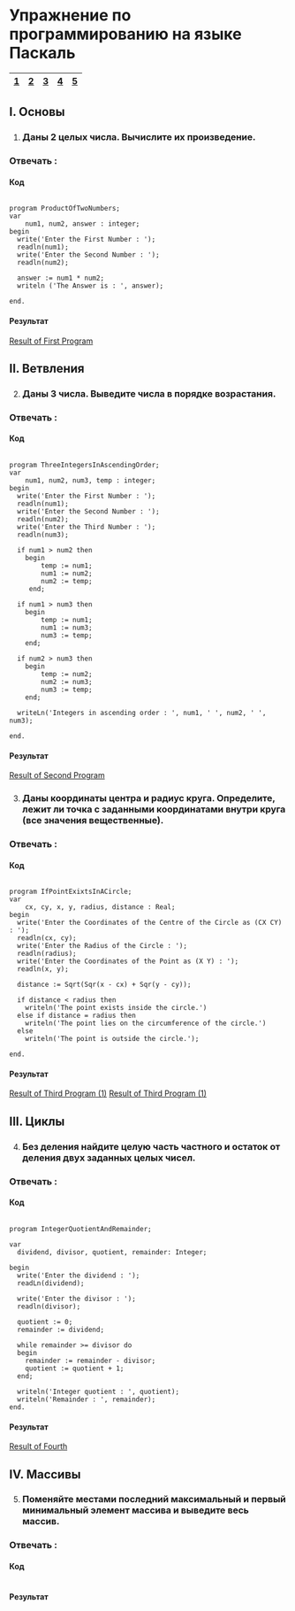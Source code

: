 # Упражнение по программированию на языке Паскаль

| <a href="#даны-2-целых-числа-вычислите-их-произведение">1</a> | <a href="#даны-3-числа-выведите-числа-в-порядке-возрастания">2</a> | <a href="#даны-координаты-центра-и-радиус-круга-определите-лежит-ли-точка-с-заданными-координатами-внутри-круга-все-значения-вещественные">3</a> | <a href="#без-деления-найдите-целую-часть-частного-и-остаток-от-деления-двух-заданных-целых-чисел">4</a> | <a href="#поменяйте-местами-последний-максимальный-и-первый-минимальный-элемент-массива-и-выведите-весь-массив">5</a> |
|:---|:---|:---|:---|:---|

## I. Основы

1. ### Даны 2 целых числа. Вычислите их произведение.

### Отвечать :

#### Код
```

program ProductOfTwoNumbers;
var
    num1, num2, answer : integer;
begin
  write('Enter the First Number : ');
  readln(num1);
  write('Enter the Second Number : ');
  readln(num2);
  
  answer := num1 * num2;
  writeln ('The Answer is : ', answer);
  
end.

```

#### Результат
[Result of First Program](images/1.png)


## II. Ветвления

2. ### Даны 3 числа. Выведите числа в порядке возрастания.

### Отвечать :

#### Код
```

program ThreeIntegersInAscendingOrder;
var
    num1, num2, num3, temp : integer;
begin
  write('Enter the First Number : ');
  readln(num1);
  write('Enter the Second Number : ');
  readln(num2);
  write('Enter the Third Number : ');
  readln(num3);
  
  if num1 > num2 then
    begin
        temp := num1;
        num1 := num2;
        num2 := temp;
     end;
  
  if num1 > num3 then
    begin
        temp := num1;
        num1 := num3;
        num3 := temp;
    end;
  
  if num2 > num3 then
    begin
        temp := num2;
        num2 := num3;
        num3 := temp;
    end;
  
  writeLn('Integers in ascending order : ', num1, ' ', num2, ' ', num3);
  
end.

```

#### Результат
[Result of Second Program](https://raw.githubusercontent.com/FakeCoder01/TGU/main/1st%20Semester/Task%201/1.png)


3. ### Даны координаты центра и радиус круга. Определите, лежит ли точка с заданными координатами внутри круга (все значения вещественные).

### Отвечать :

#### Код
```

program IfPointExixtsInACircle;
var
    cx, cy, x, y, radius, distance : Real;
begin
  write('Enter the Coordinates of the Centre of the Circle as (CX CY) : ');
  readln(cx, cy);
  write('Enter the Radius of the Circle : ');
  readln(radius);
  write('Enter the Coordinates of the Point as (X Y) : ');
  readln(x, y);
  
  distance := Sqrt(Sqr(x - cx) + Sqr(y - cy));
  
  if distance < radius then
    writeln('The point exists inside the circle.')
  else if distance = radius then
    writeln('The point lies on the circumference of the circle.')
  else
    writeln('The point is outside the circle.');
  
end.

```

#### Результат
[Result of Third Program (1)](/1st%20Semester/Task%201/images/3-1.png)
[Result of Third Program (1)](/1st%20Semester/Task%201/images/3-2.png)


## III. Циклы

4. ### Без деления найдите целую часть частного и остаток от деления двух заданных целых чисел.

### Отвечать :

#### Код
```

program IntegerQuotientAndRemainder;

var
  dividend, divisor, quotient, remainder: Integer;

begin
  write('Enter the dividend : ');
  readLn(dividend);
  
  write('Enter the divisor : ');
  readln(divisor);
  
  quotient := 0;
  remainder := dividend;
  
  while remainder >= divisor do
  begin
    remainder := remainder - divisor;
    quotient := quotient + 1;
  end;
  
  writeln('Integer quotient : ', quotient);
  writeln('Remainder : ', remainder);
end.

```

#### Результат
[Result of Fourth](/1st%20Semester/Task%201/images/4.png)


## IV. Массивы

5. ### Поменяйте местами последний максимальный и первый минимальный элемент массива и выведите весь массив.

### Отвечать :

#### Код


```

```

#### Результат
